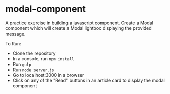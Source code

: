 # modal-component

A practice exercise in building a javascript component. Create a Modal component which will create a Modal lightbox displaying the provided message.

To Run:

- Clone the repository
- In a console, run  `npm install`
- Run `gulp`
- Run `node server.js`
- Go to localhost:3000 in a browser
- Click on any of the "Read" buttons in an article card to display the modal component
